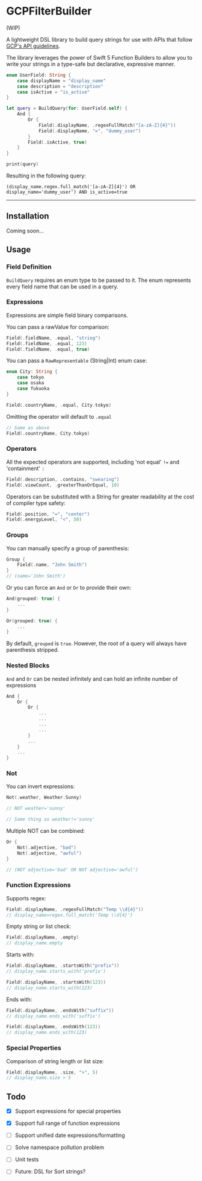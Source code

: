 # GCPFilterBuilder

(WIP)

A lightweight DSL library to build query strings for use with APIs that follow [GCP's API guidelines](https://cloud.google.com/monitoring/api/v3/sorting-and-filtering). 

The library leverages the power of Swift 5 Function Builders to allow you to write your strings in a type-safe but declarative, expressive manner.

```swift
enum UserField: String {
    case displayName = "display_name"
    case description = "description"
    case isActive = "is_active"
}

let query = BuildQuery(for: UserField.self) {
    And {
        Or {
            Field(.displayName, .regexFullMatch("[a-zA-Z]{4}"))
            Field(.displayName, "=", "dummy_user")
        }
        Field(.isActive, true)
    }
}

print(query) 
```

Resulting in the following query:
```
(display_name.regex.full_match('[a-zA-Z]{4}') OR display_name='dummy_user') AND is_active=true
```

---

## Installation

Coming soon...

## Usage

### Field Definition

`BuildQuery` requires an enum type to be passed to it. The enum represents every field name that can be used in a query.

### Expressions

Expressions are simple field binary comparisons.

You can pass a rawValue for comparison:
```swift
Field(.fieldName, .equal, "string")
Field(.fieldName, .equal, 123)
Field(.fieldName, .equal, true)
```

You can pass a `RawRepresentable` (String|Int) enum case:
```swift
enum City: String {
    case tokyo
    case osaka
    case fukuoka
}

Field(.countryName, .equal, City.tokyo)
```

Omitting the operator will default to `.equal`
```swift
// Same as above
Field(.countryName, City.tokyo)
```

### Operators

All the expected operators are supported, including 'not equal' `!=` and 'containment' `:`

```swift
Field(.description, .contains, "swearing")
Field(.viewCount, .greaterThanOrEqual, 10)
```

Operators can be substituted with a String for greater readability at the cost of compiler type safety:
```swift
Field(.position, "=", "center")
Field(.energyLevel, "<", 50)
```

### Groups

You can manually specify a group of parenthesis:
```swift
Group {
    Field(.name, "John Smith")
}
// (name='John Smith')
```

Or you can force an `And` or `Or` to provide their own:
```swift
And(grouped: true) {
    ...
}

Or(grouped: true) {
    ...
}
```

By default, `grouped` is `true`. However, the root of a query will always have parenthesis stripped.

### Nested Blocks
`And` and `Or` can be nested infinitely and can hold an infinite number of expressions

```swift
And {
    Or {
        Or {
            ...
            ...
            ...
            ...
        }
        ...
    }
    ...
}
```

### Not

You can invert expressions:
```swift
Not(.weather, Weather.Sunny)

// NOT weather='sunny'

// Same thing as weather!='sunny'
```

Multiple NOT can be combined:
```swift
Or {
    Not(.adjective, "bad")
    Not(.adjective, "awful")
}

// (NOT adjective='bad' OR NOT adjective='awful')
```

### Function Expressions

Supports regex:
```swift
Field(.displayName, .regexFullMatch("Temp \\d{4}"))
// display_name=regex.full_match('Temp \\d{4}')
```

Empty string or list check:
```swift
Field(.displayName, .empty)
// display_name.empty
```


Starts with:
```swift
Field(.displayName, .startsWith("prefix"))
// display_name.starts_with('prefix')

Field(.displayName, .startsWith(123))
// display_name.starts_with(123)
```

Ends with:
```swift
Field(.displayName, .endsWith("suffix"))
// display_name.ends_with('suffix')

Field(.displayName, .endsWith(123))
// display_name.ends_with(123)
```

### Special Properties

Comparison of string length or list size:
```swift
Field(.displayName, .size, ">", 5)
// display_name.size > 5
```

## Todo
- [x] Support expressions for special properties
- [x] Support full range of function expressions
- [ ] Support unified date expressions/formatting
- [ ] Solve namespace pollution problem
- [ ] Unit tests

- [ ] Future: DSL for Sort strings?